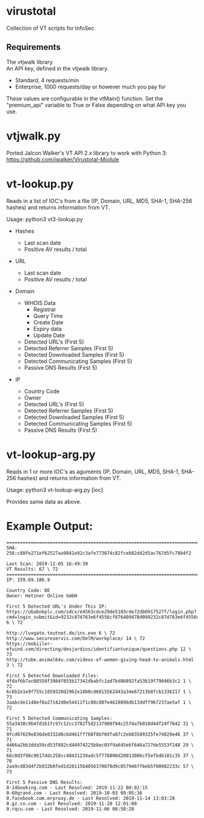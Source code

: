 # virustotal
Collection of VT scripts for InfoSec

## Requirements

The vtjwalk library  
An API key, defined in the vtjwalk library.  
- Standard, 4 requests/min
- Enterprise, 1000 requests/day or however much you pay for

These values are configurable in the vtMain() function. Set the "premium_api" variable to True or False depending on what API key you use.

# vtjwalk.py

Ported Jalcon Walker's VT API 2.x library to work with Python 3:
https://github.com/jwalker/Virustotal-Module

# vt-lookup.py

Reads in a list of IOC's from a file (IP, Domain, URL, MD5, SHA-1, SHA-256 hashes) and returns information from VT.

Usage: python3 vt3-lookup.py

- Hashes
  - Last scan date
  - Positive AV results / total
  
- URL
   - Last scan date
   - Positive AV results / total

- Domain
  - WHOIS Data
    - Registrar
    - Query Time
    - Create Date
    - Expiry data
    - Update Date
  - Detected URL's (First 5)
  - Detected Referrer Samples (First 5)
  - Detected Downloaded Samples (First 5)
  - Detected Communicating Samples (First 5)
  - Passive DNS Results (First 5)
    
- IP
  - Country Code
  - Owner
  - Detected URL's (First 5)
  - Detected Referrer Samples (First 5)
  - Detected Downloaded Samples (First 5)
  - Detected Communicating Samples (First 5)
  - Passive DNS Results (First 5)
  
# vt-lookup-arg.py

Reads in 1 or more IOC's as aguments (IP, Domain, URL, MD5, SHA-1, SHA-256 hashes) and returns information from VT.

Usage: python3 vt-lookup-arg.py [ioc]

Provides same data as above.


# Example Output:
```
========================================================================
SHA-256:c88fe271ef62527aa9041e92c3afe773674c82fceb82dd2d5ac767d5fc78b4f2

Last Scan: 2019-12-05 16:49:39
VT Results: 67 \ 72
========================================================================
IP: 159.69.186.9

Country Code: DE
Owner: Hetzner Online GmbH

First 5 Detected URL's Under This IP:
https://ubabnkplc.com/sdcx/e4563cdce29de5103cde72db0917527f/login.php?cmd=login_submit&id=9232c87d763e6f4556cf876409478d099232c87d763e6f4556cf876409478d09&session=9232c87d763e6f4556cf876409478d099232c87d763e6f4556cf876409478d09 6 \ 72

http://luxgate.toutnet.de/ins.exe 6 \ 72
http://www.secureservis.com/DelM/workplace/ 14 \ 72
https://mobiiler-efuind.com/directing/desjardins/identifiantunique/questions.php 12 \ 73
http://tube.animal64u.com/videos-of-women-giving-head-to-animals.html 3 \ 72

First 5 Detected Downloaded Files:
4fdaf6b7ac08558f3984f855b17342dbabfc1ad7bd86892fa53b19f79046b3c2 1 \ 72
6c6b2e1e9f755c1859320d2962e18b0cd6815562d43a34e67213b8fcb1336217 1 \ 73
3aabcde1148ef8a27142d0e54411f1c88c88fe4628896db13ddff967237ae5af 1 \ 72

First 5 Detected Communicating Samples:
55a3438c9b4fd161fc97c12cc3702f5d2137908f94c2574a7b018d4df24f7642 31 \ 71
9fcd67629e836de8332d6cbd4b1ff768f8bf0dfa87c2eb03589325fe74829e46 37 \ 71
4466a2bb3dda59cd53f882cd44974225b8ec03f9a645e6f646a727de5553f248 29 \ 71
66c0d3f98c9617ddc258cc48431239adc5f778800d20013086cf5efbd6101c35 37 \ 70
2aa9cd83d4f2b932b0fed1d2811564056370870d9c857946ff6eb5f00902233c 57 \ 73

First 5 Passive DNS Results:
0-24booking.com - Last Resolved: 2019-11-22 00:02:15
0-60grand.com - Last Resolved: 2019-10-03 09:05:36
0.facebook.com.mrproxy.de - Last Resolved: 2019-11-14 13:03:28
0.gz.cn.com - Last Resolved: 2019-11-28 12:01:00
0.rqcu.com - Last Resolved: 2019-11-06 08:50:28

```
